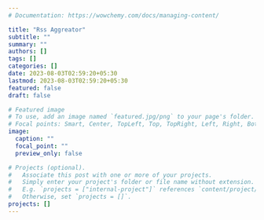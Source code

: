 ```yaml
---
# Documentation: https://wowchemy.com/docs/managing-content/

title: "Rss Aggreator"
subtitle: ""
summary: ""
authors: []
tags: []
categories: []
date: 2023-08-03T02:59:20+05:30
lastmod: 2023-08-03T02:59:20+05:30
featured: false
draft: false

# Featured image
# To use, add an image named `featured.jpg/png` to your page's folder.
# Focal points: Smart, Center, TopLeft, Top, TopRight, Left, Right, BottomLeft, Bottom, BottomRight.
image:
  caption: ""
  focal_point: ""
  preview_only: false

# Projects (optional).
#   Associate this post with one or more of your projects.
#   Simply enter your project's folder or file name without extension.
#   E.g. `projects = ["internal-project"]` references `content/project/deep-learning/index.md`.
#   Otherwise, set `projects = []`.
projects: []
---
```


